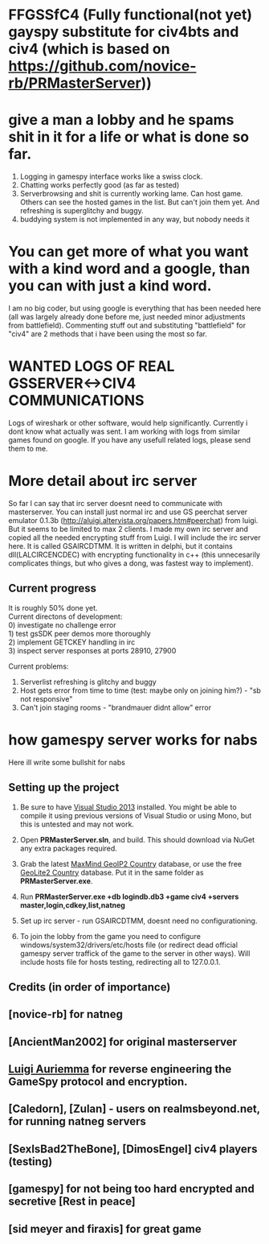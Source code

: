 FFGSSfC4 (Fully functional(not yet) gayspy substitute for civ4bts and civ4 (which is based on https://github.com/novice-rb/PRMasterServer))
==============================================


give a man a lobby and he spams shit in it for a life or what is done so far.
====================================================
1. Logging in gamespy interface works like a swiss clock.
2. Chatting works perfectly good (as far as tested) 
3. Serverbrowsing and shit is currently working lame. Can host game. Others can see the hosted games in the list. But can't join them yet. And refreshing is superglitchy and buggy.
4. buddying system is not implemented in any way, but nobody needs it


You can get more of what you want with a kind word and a google, than you can with just a kind word.
=================
I am no big coder, but using google is everything that has been needed here (all was largely already done before me, just needed minor adjustments from battlefield). Commenting stuff out and substituting "battlefield" for "civ4" are 2 methods that i have been using the most so far.


WANTED LOGS OF REAL GSSERVER<->CIV4 COMMUNICATIONS
==================================================
Logs of wireshark or other software, would help significantly. Currently i dont know what actually was sent.
I am working with logs from similar games found on google. If you have any usefull related logs, please send them to me.


More detail about irc server
============================
So far I can say that irc server doesnt need to communicate with masterserver. You can install just normal irc and use GS peerchat server emulator 0.1.3b (http://aluigi.altervista.org/papers.htm#peerchat) from luigi. But it seems to be limited to max 2 clients. I made my own irc server and copied all the needed encrypting stuff from Luigi. I will include the irc server here. It is called GSAIRCDTMM. It is written in delphi, but it contains dll(LALCIRCENCDEC) with encrypting functionality in c++ (this unnecesarily complicates things, but who gives a dong, was fastest way to implement).



Current progress
----------
It is roughly 50% done yet.<br>
  Current directons of development:<br>
    0) investigate no challenge error<br>
    1) test gsSDK peer demos more thoroughly<br>
    2) implement GETCKEY handling in irc<br>
    3) inspect server responses at ports 28910, 27900 <br>

Current problems:<br>
1. Serverlist refreshing is glitchy and buggy<br>
2. Host gets error from time to time (test: maybe only on joining him?) - "sb not responsive"<br>
3. Can't join staging rooms - "brandmauer didnt allow" error




how gamespy server works for nabs
============================
Here ill write some bullshit for nabs


Setting up the project
---------------------
1. Be sure to have [Visual Studio 2013](http://www.microsoft.com/en-us/download/details.aspx?id=40787) installed.  You might be able to compile it using previous versions of Visual Studio or using Mono, but this is untested and may not work.

2. Open **PRMasterServer.sln**, and build. This should download via NuGet any extra packages required.

3. Grab the latest [MaxMind GeoIP2 Country](https://www.maxmind.com/en/country) database, or use the free [GeoLite2 Country](http://dev.maxmind.com/geoip/geoip2/geolite2/) database. Put it in the same folder as **PRMasterServer.exe**.

5. Run **PRMasterServer.exe +db logindb.db3 +game civ4 +servers master,login,cdkey,list,natneg**

6. Set up irc server - run GSAIRCDTMM, doesnt need no configurationing.

7. To join the lobby from the game you need to configure windows/system32/drivers/etc/hosts file (or redirect dead official gamespy server traffick of the game to the server in other ways). Will include hosts file for hosts testing, redirecting all to 127.0.0.1.


Credits (in order of importance)
---------------------

[novice-rb] for natneg
--
[AncientMan2002] for original masterserver
--
[Luigi Auriemma](http://aluigi.org) for reverse engineering the GameSpy protocol and encryption.
--
[Caledorn], [Zulan] - users on realmsbeyond.net, for running natneg servers
--
[SexIsBad2TheBone], [DimosEngel] civ4 players (testing)
--
[gamespy] for not being too hard encrypted and secretive [Rest in peace]
--
[sid meyer and firaxis] for great game
--
